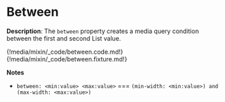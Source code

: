 # Between
<div class="te-verified"></div>

__Description__: The `between` property creates a media query condition between the first and second List value.

{!media/mixin/_code/between.code.md!}
{!media/mixin/_code/between.fixture.md!}

__Notes__

+ `between: <min:value> <max:value>` <span data-nbsp="3"></span> === <span data-nbsp="3"></span> `(min-width: <min:value>) and (max-width: <max:value>)`

<div class="cf"></div>
<div class="end"></div>

